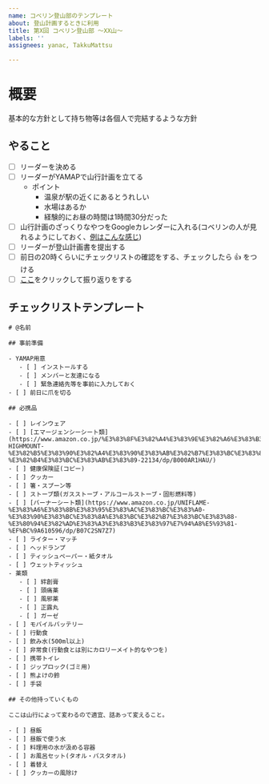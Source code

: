 ```yaml
---
name: コベリン登山部のテンプレート
about: 登山計画するときに利用
title: 第X回 コベリン登山部 〜XX山〜
labels: ''
assignees: yanac, TakkuMattsu

---
```


# 概要

基本的な方針として持ち物等は各個人で完結するような方針

## やること

- [ ] リーダーを決める
- [ ] リーダーがYAMAPで山行計画を立てる
   - ポイント
      - 温泉が駅の近くにあるとうれしい
      - 水場はあるか
      - 経験的にお昼の時間は1時間30分だった
- [ ] 山行計画のざっくりなやつをGoogleカレンダーに入れる(コベリンの人が見れるようにしておく、[例はこんな感じ](https://user-images.githubusercontent.com/3356758/56298035-6e83bb80-616c-11e9-9163-532916f378f1.png))
- [ ] リーダーが登山計画書を提出する
- [ ] 前日の20時くらいにチェックリストの確認をする、チェックしたら :+1: をつける
- [ ] [ここ](https://covelline.staging.facilio.team/documents/new?body=%23%20%e7%ac%acX%e5%9b%9e%20%e3%82%b3%e3%83%99%e3%83%aa%e3%83%b3%e7%99%bb%e5%b1%b1%e9%83%a8%20XX%e5%b1%b1%20%e6%8c%af%e3%82%8a%e8%bf%94%e3%82%8a%0d%0a%23%23%20%e6%8c%af%e3%82%8a%e8%bf%94%e3%82%8a%0d%0a%0d%0a%e7%9b%ae%e7%9a%84%3a%e3%82%88%e3%81%8b%e3%81%a3%e3%81%9f%e3%81%93%e3%81%a8%e3%80%81%e6%94%b9%e5%96%84%e3%81%97%e3%81%9f%e3%81%bb%e3%81%86%e3%81%8c%e3%81%84%e3%81%84%e3%81%93%e3%81%a8%e3%82%92%e6%ac%a1%e5%9b%9e%e3%81%ae%e7%94%a8%e6%84%8f%e3%82%84%e5%b1%b1%e8%a1%8c%e3%81%ab%e6%b4%bb%e3%81%8b%e3%81%99%0d%0a%0d%0a%60%e3%81%93%e3%81%93%e3%81%abissue%e3%82%92%e8%b2%bc%e3%82%8b%60%0d%0a%0d%0a%23%23%23%20%40%e5%90%8d%e5%89%8d%0d%0a%0d%0a%23%23%23%23%20%e3%82%88%e3%81%8b%e3%81%a3%e3%81%9f%e3%81%93%e3%81%a8%0d%0a%0d%0a%23%23%23%23%20%e6%94%b9%e5%96%84%e3%81%97%e3%81%9f%e3%81%bb%e3%81%86%e3%81%8c%e3%81%84%e3%81%84%e3%81%93%e3%81%a8%0d%0a%0d%0a%23%23%23%20%40%e5%90%8d%e5%89%8d%20%0d%0a%0d%0a%23%23%23%23%20%e3%82%88%e3%81%8b%e3%81%a3%e3%81%9f%e3%81%93%e3%81%a8%0d%0a%0d%0a%23%23%23%23%20%e6%94%b9%e5%96%84%e3%81%97%e3%81%9f%e3%81%bb%e3%81%86%e3%81%8c%e3%81%84%e3%81%84%e3%81%93%e3%81%a8%0d%0a%0d%0a%23%23%23%20%e3%81%be%e3%81%a8%e3%82%81%e3%83%bbTry%0d%0a)をクリックして振り返りをする

## チェックリストテンプレート

```
# @名前

## 事前準備

- YAMAP用意
   - [ ] インストールする
   - [ ] メンバーと友達になる
   - [ ] 緊急連絡先等を事前に入力しておく
- [ ] 前日に爪を切る

## 必携品

- [ ] レインウェア
- [ ] [エマージェンシーシート類](https://www.amazon.co.jp/%E3%83%8F%E3%82%A4%E3%83%9E%E3%82%A6%E3%83%B3%E3%83%88-HIGHMOUNT-%E3%82%B5%E3%83%90%E3%82%A4%E3%83%90%E3%83%AB%E3%82%B7%E3%83%BC%E3%83%88-%E3%82%B4%E3%83%BC%E3%83%AB%E3%83%89-22134/dp/B000AR1HAU/)
- [ ] 健康保険証(コピー)
- [ ] クッカー
- [ ] 箸・スプーン等
- [ ] ストーブ類(ガスストーブ・アルコールストーブ・固形燃料等)
- [ ] [バーナーシート類](https://www.amazon.co.jp/UNIFLAME-%E3%83%A6%E3%83%8B%E3%83%95%E3%83%AC%E3%83%BC%E3%83%A0-%E3%83%90%E3%83%BC%E3%83%8A%E3%83%BC%E3%82%B7%E3%83%BC%E3%83%88-%E3%80%94%E3%82%AD%E3%83%A3%E3%83%B3%E3%83%97%E7%94%A8%E5%93%81-%EF%BC%9A610596/dp/B07C2SN7Z7)
- [ ] ライター・マッチ
- [ ] ヘッドランプ
- [ ] ティッシュペーパー・紙タオル
- [ ] ウェットティッシュ
- 薬類
   - [ ] 絆創膏
   - [ ] 頭痛薬
   - [ ] 風邪薬
   - [ ] 正露丸
   - [ ] ガーゼ
- [ ] モバイルバッテリー
- [ ] 行動食
- [ ] 飲み水(500ml以上)
- [ ] 非常食(行動食とは別にカロリーメイト的なやつを)
- [ ] 携帯トイレ
- [ ] ジップロック(ゴミ用)
- [ ] 熊よけの鈴
- [ ] 手袋

## その他持っていくもの

ここは山行によって変わるので適宜、話あって変えること。

- [ ] 昼飯
- [ ] 昼飯で使う水
- [ ] 料理用の水が汲める容器
- [ ] お風呂セット(タオル・バスタオル)
- [ ] 着替え
- [ ] クッカーの風除け

```
